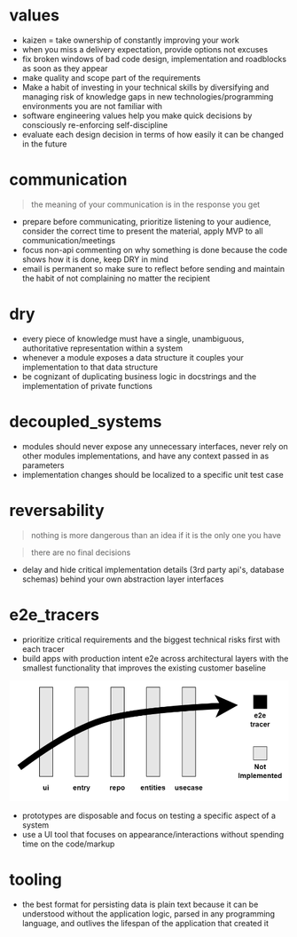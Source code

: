 # values
- kaizen = take ownership of constantly improving your work
- when you miss a delivery expectation, provide options not excuses
- fix broken windows of bad code design, implementation and roadblocks as soon as they appear
- make quality and scope part of the requirements
- Make a habit of investing in your technical skills by diversifying and managing risk of knowledge gaps in new technologies/programming environments you are not familiar with
- software engineering values help you make quick decisions by consciously re-enforcing self-discipline
- evaluate each design decision in terms of how easily it can be changed in the future

# communication
> the meaning of your communication is in the response you get

- prepare before communicating, prioritize listening to your audience, consider the correct time to present the material, apply MVP to all communication/meetings
- focus non-api commenting on why something is done because the code shows how it is done, keep DRY in mind
- email is permanent so make sure to reflect before sending and maintain the habit of not complaining no matter the recipient

# dry
- every piece of knowledge must have a single, unambiguous, authoritative representation within a system
- whenever a module exposes a data structure it couples your implementation to that data structure
- be cognizant of duplicating business logic in docstrings and the implementation of private functions

# decoupled_systems
- modules should never expose any unnecessary interfaces, never rely on other modules implementations, and have any context passed in as parameters
- implementation changes should be localized to a specific unit test case 


# reversability
> nothing is more dangerous than an idea if it is the only one you have

> there are no final decisions

- delay and hide critical implementation details (3rd party api's, database schemas) behind your own abstraction layer interfaces


# e2e_tracers
- prioritize critical requirements and the biggest technical risks first with each tracer
- build apps with production intent e2e across architectural layers with the smallest functionality that improves the existing customer baseline

![images/e2e_tracer.png](images/e2e_tracer.png)

- prototypes are disposable and focus on testing a specific aspect of a system
- use a UI tool that focuses on appearance/interactions without spending time on the code/markup


# tooling
- the best format for persisting data is plain text because it can be understood without the application logic, parsed in any programming language, and outlives the lifespan of the application that created it